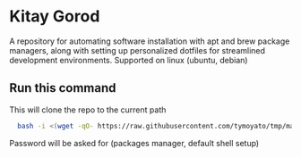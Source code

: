# Kitay Gorod

A repository for automating software installation with apt and brew package managers, along with setting up personalized dotfiles for streamlined development environments.
Supported on linux (ubuntu, debian)

## Run this command

This will clone the repo to the current path

```bash
  bash -i <(wget -qO- https://raw.githubusercontent.com/tymoyato/tmp/main/run.sh)
```

Password will be asked for (packages manager, default shell setup)

